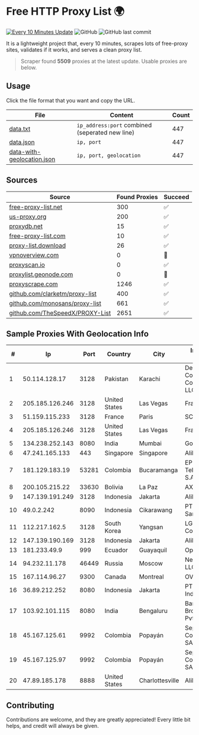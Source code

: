 
# Free HTTP Proxy List 🌍

[![Every 10 Minutes Update](https://github.com/mertguvencli/http-proxy-list/actions/workflows/main.yml/badge.svg?branch=main)](https://github.com/mertguvencli/http-proxy-list/actions/workflows/main.yml)
![GitHub](https://img.shields.io/github/license/mertguvencli/http-proxy-list)
![GitHub last commit](https://img.shields.io/github/last-commit/mertguvencli/http-proxy-list)

It is a lightweight project that, every 10 minutes, scrapes lots of free-proxy sites, validates if it works, and serves a clean proxy list.


> Scraper found **5509** proxies at the latest update. Usable proxies are below.

## Usage

Click the file format that you want and copy the URL.


|File|Content|Count|
|----|-------|-----|
|[data.txt](https://raw.githubusercontent.com/mertguvencli/http-proxy-list/main/proxy-list/data.txt)|`ip_address:port` combined (seperated new line)|447|
|[data.json](https://raw.githubusercontent.com/mertguvencli/http-proxy-list/main/proxy-list/data.json)|`ip, port`|447|
|[data-with-geolocation.json](https://raw.githubusercontent.com/mertguvencli/http-proxy-list/main/proxy-list/data-with-geolocation.json)|`ip, port, geolocation`|447|

## Sources

|Source|Found Proxies|Succeed|
|------|-------------|-------|
|[free-proxy-list.net](https://free-proxy-list.net)|300|✅|
|[us-proxy.org](https://www.us-proxy.org)|200|✅|
|[proxydb.net](http://proxydb.net)|15|✅|
|[free-proxy-list.com](https://free-proxy-list.com/?page=&port=&type%5B%5D=http&type%5B%5D=https&up_time=0&search=Search)|10|✅|
|[proxy-list.download](https://www.proxy-list.download/HTTP)|26|✅|
|[vpnoverview.com](https://vpnoverview.com/privacy/anonymous-browsing/free-proxy-servers)|0|🚫|
|[proxyscan.io](https://www.proxyscan.io)|0|✅|
|[proxylist.geonode.com](https://proxylist.geonode.com/api/proxy-list?limit=300&page=1&sort_by=lastChecked&sort_type=desc&protocols=http,https)|0|🚫|
|[proxyscrape.com](https://api.proxyscrape.com/v2/?request=displayproxies&protocol=http&timeout=10000&country=all&ssl=all&anonymity=all)|1246|✅|
|[github.com/clarketm/proxy-list](https://raw.githubusercontent.com/clarketm/proxy-list/master/proxy-list-raw.txt)|400|✅|
|[github.com/monosans/proxy-list](https://raw.githubusercontent.com/monosans/proxy-list/main/proxies/http.txt)|661|✅|
|[github.com/TheSpeedX/PROXY-List](https://raw.githubusercontent.com/TheSpeedX/PROXY-List/master/http.txt)|2651|✅|


## Sample Proxies With Geolocation Info

|#|Ip|Port|Country|City|Internet Service Provider|
|-|--|----|-------|----|-------------------------|
|1|50.114.128.17|3128|Pakistan|Karachi|Delta Centric LLC, Comcast Cable Communications, LLC|
|2|205.185.126.246|3128|United States|Las Vegas|FranTech Solutions|
|3|51.159.115.233|3128|France|Paris|SCALEWAY|
|4|205.185.126.246|3128|United States|Las Vegas|FranTech Solutions|
|5|134.238.252.143|8080|India|Mumbai|Google LLC|
|6|47.241.165.133|443|Singapore|Singapore|Alibaba.com LLC|
|7|181.129.183.19|53281|Colombia|Bucaramanga|EPM Telecomunicaciones S.A. E.S.P.|
|8|200.105.215.22|33630|Bolivia|La Paz|AXS Bolivia S. A.|
|9|147.139.191.249|3128|Indonesia|Jakarta|Alibaba.com LLC|
|10|49.0.2.242|8090|Indonesia|Cikarawang|PT Usaha Adi Sanggoro|
|11|112.217.162.5|3128|South Korea|Yangsan|LG DACOM Corporation|
|12|147.139.190.169|3128|Indonesia|Jakarta|Alibaba.com LLC|
|13|181.233.49.9|999|Ecuador|Guayaquil|Optilink CIA Ltda|
|14|94.232.11.178|46449|Russia|Moscow|Net By Net Holding LLC|
|15|167.114.96.27|9300|Canada|Montreal|OVH SAS|
|16|36.89.212.252|8080|Indonesia|Jakarta|PT. Telekomunikasi Indonesia|
|17|103.92.101.115|8080|India|Bengaluru|Bangalore Broadband Network Pvt Ltd|
|18|45.167.125.61|9992|Colombia|Popayán|Sepcom Comunicaciones SAS|
|19|45.167.125.97|9992|Colombia|Popayán|Sepcom Comunicaciones SAS|
|20|47.89.185.178|8888|United States|Charlottesville|Alibaba.com LLC|



## Contributing

Contributions are welcome, and they are greatly appreciated! Every
little bit helps, and credit will always be given.

